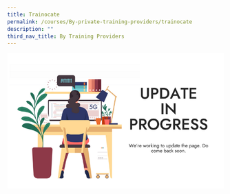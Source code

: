 ```yaml
---
title: Trainocate
permalink: /courses/By-private-training-providers/trainocate
description: ""
third_nav_title: By Training Providers
---
```


![To be updated soon](/images/banners-and-logos/Webpage%20Update-S.png)